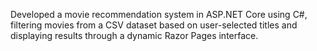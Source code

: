 Developed a movie recommendation system in ASP.NET Core using C#,
filtering movies from a CSV dataset based on user-selected titles and displaying results through a dynamic Razor Pages interface.
